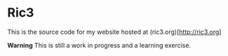 # Ric3

This is the source code for my website hosted at (ric3.org)[http://ric3.org]

**Warning** This is still a work in progress and a learning exercise.
